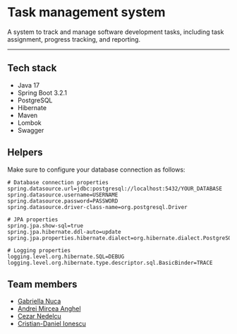 # Task management system

A system to track and manage software development tasks, including task assignment, progress tracking, and reporting.

---

## Tech stack
- Java 17
- Spring Boot 3.2.1
- PostgreSQL
- Hibernate
- Maven
- Lombok
- Swagger

## Helpers
Make sure to configure your database connection as follows:
```
# Database connection properties
spring.datasource.url=jdbc:postgresql://localhost:5432/YOUR_DATABASE
spring.datasource.username=USERNAME
spring.datasource.password=PASSWORD
spring.datasource.driver-class-name=org.postgresql.Driver

# JPA properties
spring.jpa.show-sql=true
spring.jpa.hibernate.ddl-auto=update
spring.jpa.properties.hibernate.dialect=org.hibernate.dialect.PostgreSQLDialect

# Logging properties
logging.level.org.hibernate.SQL=DEBUG
logging.level.org.hibernate.type.descriptor.sql.BasicBinder=TRACE
```

## Team members

- [Gabriella Nuca](https://github.com/GabriellaNuca2209)     
- [Andrei Mircea Anghel](https://github.com/rhacp)
- [Cezar Nedelcu](https://github.com/CezarN88)
- [Cristian-Daniel Ionescu](https://github.com/Daniel7Ionescu)
